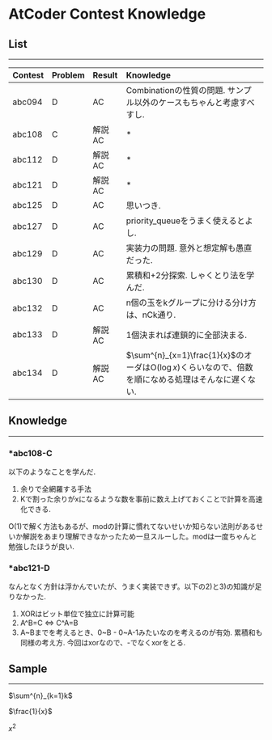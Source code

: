 # AtCoder Contest Knowledge
## List
---
| Contest | Problem | Result | Knowledge |
| :-      | :-      | :-     | :-        |
| abc094  | D       | AC     | Combinationの性質の問題. サンプル以外のケースもちゃんと考慮すべすし. |
| abc108  | C       | 解説AC | * |
| abc112  | D       | 解説AC | * |
| abc121  | D       | 解説AC | * |
| abc125  | D       | AC     | 思いつき. |
| abc127  | D       | AC     | priority_queueをうまく使えるとよし. |
| abc129  | D       | AC     | 実装力の問題. 意外と想定解も愚直だった. |
| abc130  | D       | AC     | 累積和+2分探索. しゃくとり法を学んだ. |
| abc132  | D       | AC     | n個の玉をkグループに分ける分け方は、nCk通り. |
| abc133  | D       | 解説AC | 1個決まれば連鎖的に全部決まる. |
| abc134  | D       | 解説AC | $\sum^{n}_{x=1}\frac{1}{x}$のオーダはO($\log{x}$)くらいなので、倍数を順になめる処理はそんなに遅くない. |

## Knowledge
---
### *abc108-C
以下のようなことを学んだ.
1) 余りで全網羅する手法
2) Kで割った余りがxになるような数を事前に数え上げておくことで計算を高速化できる.

O(1)で解く方法もあるが、modの計算に慣れてないせいか知らない法則があるせいか解説をあまり理解できなかったため一旦スルーした。modは一度ちゃんと勉強したほうが良い.

### *abc121-D
なんとなく方針は浮かんでいたが、うまく実装できず。以下の2)と3)の知識が足りなかった.
1) XORはビット単位で独立に計算可能
2) A^B=C <=> C^A=B
3) A~Bまでを考えるとき、0~B - 0~A-1みたいなのを考えるのが有効. 累積和も同様の考え方. 今回はxorなので、-でなくxorをとる.


## Sample
---
$\sum^{n}_{k=1}k$

$\frac{1}{x}$

$x^{2}$